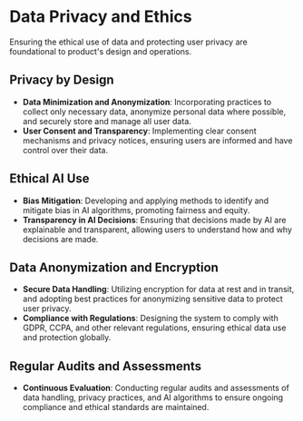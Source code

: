 # Data Privacy and Ethics

Ensuring the ethical use of data and protecting user privacy are foundational to product's design and operations.

## Privacy by Design

- **Data Minimization and Anonymization**: Incorporating practices to collect only necessary data, anonymize personal data where possible, and securely store and manage all user data.
- **User Consent and Transparency**: Implementing clear consent mechanisms and privacy notices, ensuring users are informed and have control over their data.

## Ethical AI Use

- **Bias Mitigation**: Developing and applying methods to identify and mitigate bias in AI algorithms, promoting fairness and equity.
- **Transparency in AI Decisions**: Ensuring that decisions made by AI are explainable and transparent, allowing users to understand how and why decisions are made.

## Data Anonymization and Encryption

- **Secure Data Handling**: Utilizing encryption for data at rest and in transit, and adopting best practices for anonymizing sensitive data to protect user privacy.
- **Compliance with Regulations**: Designing the system to comply with GDPR, CCPA, and other relevant regulations, ensuring ethical data use and protection globally.

## Regular Audits and Assessments

- **Continuous Evaluation**: Conducting regular audits and assessments of data handling, privacy practices, and AI algorithms to ensure ongoing compliance and ethical standards are maintained.

